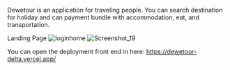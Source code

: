 Dewetour is an application for traveling people. You can search destination for holiday and can payment bundle with accommodation, eat, and transportation.

Landing Page 
![loginhome](https://github.com/user-attachments/assets/24001aae-1fe6-4925-9ae9-1de5e22af008)
![Screenshot_19](https://github.com/user-attachments/assets/8b6b80bb-9dc8-452e-bc07-fccd4c56d3e1)

You can open the deployment front end in here:
https://dewetour-delta.vercel.app/
